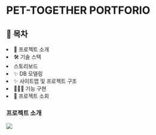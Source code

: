 <h1>PET-TOGETHER PORTFORIO</h1>

<h2>📗 목차</h2>

<li>📝 프로젝트 소개</li>
<li>🛠 기술 스택</li>
<li>스토리보드</li>
<li>✨ DB 모델링 </li>
<li>✨ 사이트맵 및 프로젝트 구조 </li>
<li>👨🏻‍💻 기능 구현</li>
<li>🚀 프로젝트 소회</li>


<h3>프로젝트 소개</h3>
<img src="./img/banner/jpeg"/>
